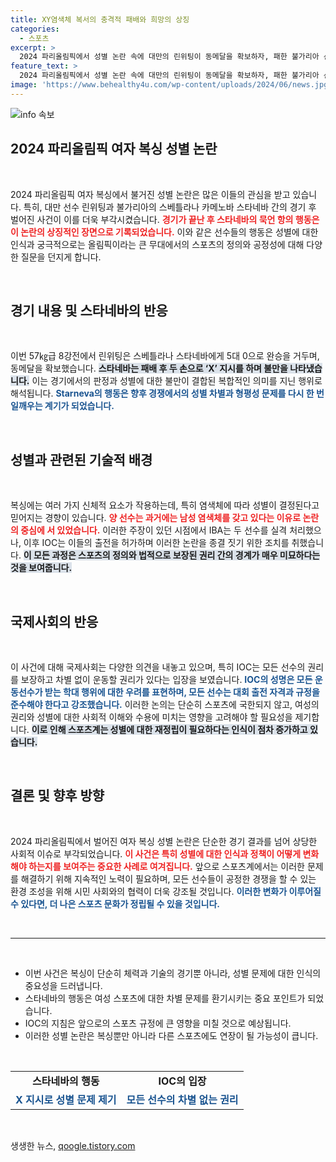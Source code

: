 ```yaml
---
title: XY염색체 복서의 충격적 패배와 희망의 상징
categories:
  - 스포츠
excerpt: >
  2024 파리올림픽에서 성별 논란 속에 대만의 린위팅이 동메달을 확보하자, 패한 불가리아 선수 스타네바가 X 제스처로 묵직한 항의를 표명했습니다. 이 장면이 어떤 의미를 지니는지, 궁금하다면 클릭하세요!
feature_text: >
  2024 파리올림픽에서 성별 논란 속에 대만의 린위팅이 동메달을 확보하자, 패한 불가리아 선수 스타네바가 X 제스처로 묵직한 항의를 표명했습니다. 이 장면이 어떤 의미를 지니는지, 궁금하다면 클릭하세요!
image: 'https://www.behealthy4u.com/wp-content/uploads/2024/06/news.jpg'
---
```


<p><img src="https://www.behealthy4u.com/wp-content/uploads/2024/06/news.jpg" alt="info 속보" /></p>

<h2 data-ke-size="size26">2024 파리올림픽 여자 복싱 성별 논란</h2>

<p data-ke-size="size16">&nbsp;</p>

<p>2024 파리올림픽 여자 복싱에서 불거진 성별 논란은 많은 이들의 관심을 받고 있습니다. 특히, 대만 선수 린위팅과 불가리아의 스베틀라나 카메노바 스타네바 간의 경기 후 벌어진 사건이 이를 더욱 부각시켰습니다. <b><span style="color: #ee2323;">경기가 끝난 후 스타네바의 묵언 항의 행동은 이 논란의 상징적인 장면으로 기록되었습니다.</span></b> 이와 같은 선수들의 행동은 성별에 대한 인식과 궁극적으로는 올림픽이라는 큰 무대에서의 스포츠의 정의와 공정성에 대해 다양한 질문을 던지게 합니다.</p>

<p data-ke-size="size16">&nbsp;</p>

<h2 data-ke-size="size26">경기 내용 및 스타네바의 반응</h2>

<p data-ke-size="size16">&nbsp;</p>

<p>이번 57㎏급 8강전에서 린위팅은 스베틀라나 스타네바에게 5대 0으로 완승을 거두며, 동메달을 확보했습니다. <b><span style="background-color: #21538527;">스타네바는 패배 후 두 손으로 ‘X’ 지시를 하며 불만을 나타냈습니다.</span></b> 이는 경기에서의 판정과 성별에 대한 불만이 결합된 복합적인 의미를 지닌 행위로 해석됩니다. <b><span style="color: #1a5490;">Starneva의 행동은 향후 경쟁에서의 성별 차별과 형평성 문제를 다시 한 번 일깨우는 계기가 되었습니다.</span></b> </p>

<p data-ke-size="size16">&nbsp;</p>

<h2 data-ke-size="size26">성별과 관련된 기술적 배경</h2>

<p data-ke-size="size16">&nbsp;</p>

<p>복싱에는 여러 가지 신체적 요소가 작용하는데, 특히 염색체에 따라 성별이 결정된다고 믿어지는 경향이 있습니다. <b><span style="color: #ee2323;">양 선수는 과거에는 남성 염색체를 갖고 있다는 이유로 논란의 중심에 서 있었습니다.</span></b> 이러한 주장이 있던 시점에서 IBA는 두 선수를 실격 처리했으나, 이후 IOC는 이들의 출전을 허가하며 이러한 논란을 종결 짓기 위한 조치를 취했습니다. <b><span style="background-color: #21538527;">이 모든 과정은 스포츠의 정의와 법적으로 보장된 권리 간의 경계가 매우 미묘하다는 것을 보여줍니다.</span></b> </p>

<p data-ke-size="size16">&nbsp;</p>

<h2 data-ke-size="size26">국제사회의 반응</h2>

<p data-ke-size="size16">&nbsp;</p>

<p>이 사건에 대해 국제사회는 다양한 의견을 내놓고 있으며, 특히 IOC는 모든 선수의 권리를 보장하고 차별 없이 운동할 권리가 있다는 입장을 보였습니다. <b><span style="color: #1a5490;">IOC의 성명은 모든 운동선수가 받는 학대 행위에 대한 우려를 표현하며, 모든 선수는 대회 출전 자격과 규정을 준수해야 한다고 강조했습니다.</span></b> 이러한 논의는 단순히 스포츠에 국한되지 않고, 여성의 권리와 성별에 대한 사회적 이해와 수용에 미치는 영향을 고려해야 할 필요성을 제기합니다. <b><span style="background-color: #21538527;">이로 인해 스포츠계는 성별에 대한 재정립이 필요하다는 인식이 점차 증가하고 있습니다.</span></b></p>

<p data-ke-size="size16">&nbsp;</p>

<h2 data-ke-size="size26">결론 및 향후 방향</h2>

<p data-ke-size="size16">&nbsp;</p>

<p>2024 파리올림픽에서 벌어진 여자 복싱 성별 논란은 단순한 경기 결과를 넘어 상당한 사회적 이슈로 부각되었습니다. <b><span style="color: #ee2323;">이 사건은 특히 성별에 대한 인식과 정책이 어떻게 변화해야 하는지를 보여주는 중요한 사례로 여겨집니다.</span></b> 앞으로 스포츠계에서는 이러한 문제를 해결하기 위해 지속적인 노력이 필요하며, 모든 선수들이 공정한 경쟁을 할 수 있는 환경 조성을 위해 시민 사회와의 협력이 더욱 강조될 것입니다. <b><span style="color: #1a5490;">이러한 변화가 이루어질 수 있다면, 더 나은 스포츠 문화가 정립될 수 있을 것입니다.</span></b></p>

<p data-ke-size="size16">&nbsp;</p>

<hr>

<p data-ke-size="size16">&nbsp;</p>

<ul>
    <li>이번 사건은 복싱이 단순히 체력과 기술의 경기뿐 아니라, 성별 문제에 대한 인식의 중요성을 드러냅니다.</li>
    <li>스타네바의 행동은 여성 스포츠에 대한 차별 문제를 환기시키는 중요 포인트가 되었습니다.</li>
    <li>IOC의 지침은 앞으로의 스포츠 규정에 큰 영향을 미칠 것으로 예상됩니다.</li>
    <li>이러한 성별 논란은 복싱뿐만 아니라 다른 스포츠에도 연장이 될 가능성이 큽니다.</li>
</ul>

<p data-ke-size="size16">&nbsp;</p>

<table style="width: 100%;">
    <tr>
        <td style="text-align: center; height: 17px;"><b>스타네바의 행동</b></td>
        <td style="text-align: center; height: 17px;"><b>IOC의 입장</b></td>
    </tr>
    <tr>
        <td style="text-align: center; height: 17px;"><b><span style="color: #1a5490;">X 지시로 성별 문제 제기</span></b></td>
        <td style="text-align: center; height: 17px;"><b><span style="color: #1a5490;">모든 선수의 차별 없는 권리</span></b></td>
    </tr>
</table>

<p data-ke-size="size16">&nbsp;</p>
생생한 뉴스, <a href="https://qoogle.tistory.com" rel="dofollow">qoogle.tistory.com</a>



